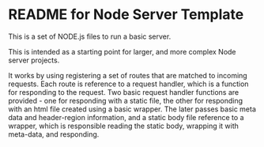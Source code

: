 # README for Node Server Template

This is a set of NODE.js files to run a basic server. 

This is intended as a starting point for larger, and more complex Node server projects.

It works by using registering a set of routes that are matched to incoming requests. 
Each route is reference to a request handler, which is a function for responding to the request. 
Two basic request handler functions are provided - one for responding with a static file, 
the other for responding with an html file created using a basic wrapper. The later passes basic meta
data and header-region information, and a static body file reference to a wrapper, which is responsible
reading the static body, wrapping it with meta-data, and responding. 

 

